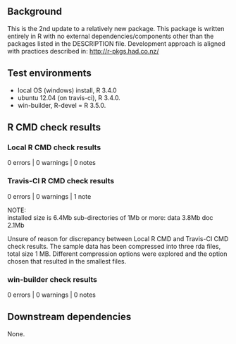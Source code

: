 ## Background

This is the 2nd update to a relatively new package.
This package is written entirely in R with no external dependencies/components other than the packages listed in the DESCRIPTION file.
Development approach is aligned with practices described in:
http://r-pkgs.had.co.nz/

## Test environments

* local OS (windows) install, R 3.4.0
* ubuntu 12.04 (on travis-ci), R 3.4.0.
* win-builder, R-devel = R 3.5.0.

## R CMD check results

### Local R CMD check results

0 errors | 0 warnings | 0 notes

### Travis-CI R CMD check results

0 errors | 0 warnings | 1 note

NOTE:  
  installed size is  6.4Mb
  sub-directories of 1Mb or more:
    data   3.8Mb
    doc    2.1Mb

Unsure of reason for discrepancy between Local R CMD and Travis-CI CMD check results. The sample data has been compressed into three rda files, total size 1 MB. Different compression options were explored and the option chosen that resulted in the smallest files.

### win-builder check results

0 errors | 0 warnings | 0 notes

## Downstream dependencies

None.
